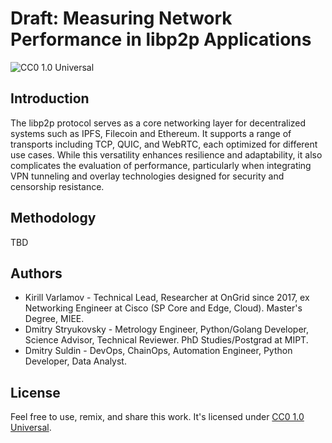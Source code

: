 # Draft: Measuring Network Performance in libp2p Applications

![CC0 1.0 Universal](https://img.shields.io/badge/license-CC0%201.0%20Universal-blue.svg)

## Introduction

The libp2p protocol serves as a core networking layer for decentralized systems such as IPFS, Filecoin and Ethereum. It supports a range of transports including TCP, QUIC, and WebRTC, each optimized for different use cases. While this versatility enhances resilience and adaptability, it also complicates the evaluation of performance, particularly when integrating VPN tunneling and overlay technologies designed for security and censorship resistance.

## Methodology

TBD

## Authors

* Kirill Varlamov - Technical Lead, Researcher at OnGrid since 2017, ex Networking Engineer at Cisco (SP Core and Edge, Cloud). Master's Degree, MIEE.
* Dmitry Stryukovsky - Metrology Engineer, Python/Golang Developer, Science Advisor, Technical Reviewer. PhD Studies/Postgrad at MIPT.
* Dmitry Suldin - DevOps, ChainOps, Automation Engineer, Python Developer, Data Analyst.

## License

Feel free to use, remix, and share this work. It's licensed under [CC0 1.0 Universal](https://creativecommons.org/publicdomain/zero/1.0/).